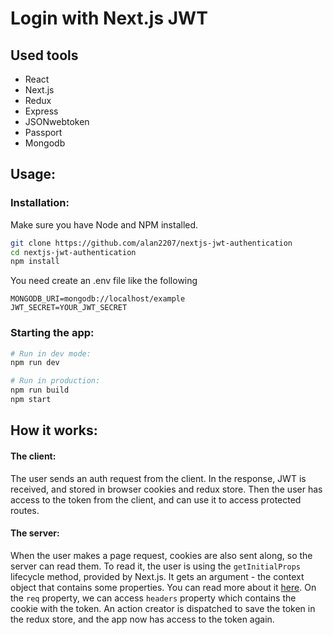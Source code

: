 # Login with Next.js JWT



## Used tools
  - React
  - Next.js
  - Redux
  - Express
  - JSONwebtoken
  - Passport
  - Mongodb

## Usage:



### Installation:

Make sure you have Node and NPM installed.

```bash
git clone https://github.com/alan2207/nextjs-jwt-authentication
cd nextjs-jwt-authentication
npm install
```

You need create an .env file like the following

```
MONGODB_URI=mongodb://localhost/example
JWT_SECRET=YOUR_JWT_SECRET
```


### Starting the app:
```bash
# Run in dev mode:
npm run dev

# Run in production:
npm run build
npm start
```

  


## How it works:
#### The client:
The user sends an auth request from the client. In the response, JWT is received, and stored in browser cookies and redux store. Then the user has access to the token from the client, and can use it to access protected routes.

#### The server:
When the user makes a page request, cookies are also sent along, so the server can read them. To read it, the user is using the `getInitialProps` lifecycle method, provided by Next.js. It gets an argument - the context object that contains some properties. You can read more about it [here](https://github.com/zeit/next.js/#fetching-data-and-component-lifecycle). On the `req` property, we can access `headers` property which contains the cookie with the token. An action creator is dispatched to save the token in the redux store, and the app now has access to the token again.
